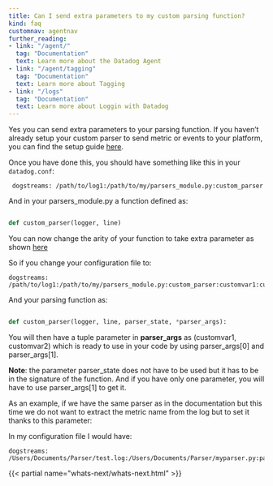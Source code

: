 ```yaml
---
title: Can I send extra parameters to my custom parsing function?
kind: faq
customnav: agentnav
further_reading:
- link: "/agent/"
  tag: "Documentation"
  text: Learn more about the Datadog Agent
- link: "/agent/tagging"
  tag: "Documentation"
  text: Learn more about Tagging
- link: "/logs"
  tag: "Documentation"
  text: Learn more about Loggin with Datadog
---
```


Yes you can send extra parameters to your parsing function.
If you haven’t already setup your custom parser to send metric or events to your platform, you can find the setup guide [here](/agent/logs).

Once you have done this, you should have something like this in your `datadog.conf`:

```
 dogstreams: /path/to/log1:/path/to/my/parsers_module.py:custom_parser
```

And in your parsers_module.py a function defined as:  
```python

def custom_parser(logger, line)
```

You can now change the arity of your function to take extra parameter as shown [here](https://github.com/DataDog/dd-agent/blob/5.13.x/checks/datadog.py#L210)

So if you change your configuration file to:

```
dogstreams: /path/to/log1:/path/to/my/parsers_module.py:custom_parser:customvar1:customvar2
```

And your parsing function as:

```python

def custom_parser(logger, line, parser_state, *parser_args):
```

You will then have a tuple parameter in **parser_args** as (customvar1, customvar2) which is ready to use in your code by using parser_args[0] and parser_args[1].

**Note**: the parameter parser_state does not have to be used but it has to be in the signature of the function. And if you have only one parameter, you will have to use parser_args[1] to get it.

As an example, if we have the same parser as in the documentation but this time we do not want to extract the metric name from the log but to set it thanks to this parameter:

In my configuration file I would have: 

```
dogstreams: /Users/Documents/Parser/test.log:/Users/Documents/Parser/myparser.py:parse_web:logmetric
```

{{< partial name="whats-next/whats-next.html" >}}